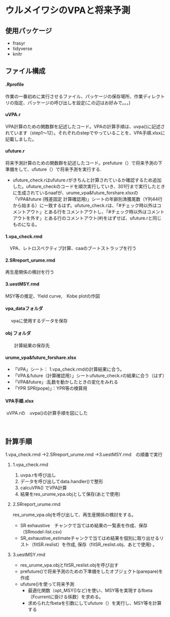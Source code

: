 # ウルメイワシのVPAと将来予測

## 使用パッケージ

- frasyr
- tidyverse
- knitr 

## ファイル構成

#### .Rprofile

作業の一番初めに実行させるファイル、パッケージの保存場所、作業ディレクトリの指定、パッケージの呼び出しを設定(この辺はお好みで。。。)

#### uVPA.r

 VPA計算のための関数群を記述したコード。VPAの計算手順は、uvpa()に記述されています（step1～12）。それぞれのstepでやっていることを、VPA手順.xlsxに記載しました。

#### ufuture.r

将来予測計算のための関数群を記述したコード。prefuture（）で将来予測の下準備をして、ufuture（）で将来予測を実行する.　

- ufuture_check.rはufuture.rがきちんと計算されているか確認するため追加した。ufuture_checkのコードを順次実行していき、301行まで実行したときに生成されているnaafが、urume_vpa&future_forshare.xlsxの「VPA&future (残差固定 計算確認用)」シートの年齢別漁獲尾数（Y列44行から始まる）に一致するはず。ufuture_check.rは、「#チェック時以外はコメントアウト」とある行をコメントアウトし、「#チェック時以外はコメントアウトを外す」とある行のコメントアウト(#)をはずせば、ufuture.rと同じものになる。

#### 1.vpa_check.rmd

　VPA、レトロスペクティブ計算、caaのブートストラップを行う

#### 2.SRreport_urume.rmd

 再生産関係の検討を行う

#### 3.uestMSY.rmd

MSY等の推定、Yield curve,　Kobe plotの作図

#### vpa_dataフォルダ

　 vpaに使用するデータを保存　

####  obj フォルダ

　　計算結果の保存先

#### urume_vpa&future_forshare.xlsx

- 「VPA」シート： 1.vpa_check.rmdの計算結果に合う。
- 「VPA＆future（計算確認用）」シートufuture_check.rの結果に合う（はず）
- 「VPA&future」:乱数を動かしたときの変化をみれる
- 「YPR SPR(pope)」：YPR等の検算用

#### VPA手順.xlsx

​    uVPA.rの　uvpa()の計算手順を図にした

　



## 計算手順

1.vpa_check.rmd →2.SRreport_urume.rmd →3.uestMSY.rmd　の順番で実行

1. 1.vpa_check.rmd

   1.  uvpa.rを呼び出し
   2.  データを呼び出してdata.handler()で整形
   3.  calcuVPA() でVPA計算
   4.  結果をres_urume_vpa.objとして保存(あとで使用)

2. 2.SRreport_urume.rmd

   res_urume_vpa.objを呼び出して、再生産関係の検討をする。

   - SR exhaustive　チャンクで当てはめ結果の一覧表を作成、保存（SRmodel-list.csv)
   - SR_exhaustive_estimateチャンクで当てはめ結果を個別に取り出せるリスト（fitSR.reslist）を作成, 保存（fitSR_reslist.obj、あとで使用) 。

3. 3.uestMSY.rmd

   - res_urume_vpa.objとfitSR_reslist.objを呼び出す
   - prefuture()で将来予測のための下準備をしたオブジェクト(parepare)を作成
   - ufuture()を使って将来予測
     - 最適化関数（opt_MSY()など)を使い、MSY等を実現するfbeta（Fcurrentに掛ける係数）を求める。
     - 求められたfbetaを引数にしてufuture（）を実行し、MSY等を計算する



